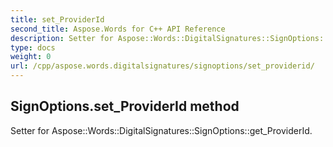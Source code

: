 ```yaml
---
title: set_ProviderId
second_title: Aspose.Words for C++ API Reference
description: Setter for Aspose::Words::DigitalSignatures::SignOptions::get_ProviderId. 
type: docs
weight: 0
url: /cpp/aspose.words.digitalsignatures/signoptions/set_providerid/
---
```

## SignOptions.set_ProviderId method


Setter for Aspose::Words::DigitalSignatures::SignOptions::get_ProviderId. 

